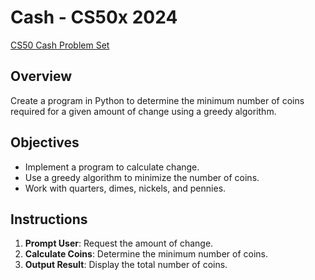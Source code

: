 # Cash - CS50x 2024

[CS50 Cash Problem Set](https://cs50.harvard.edu/x/2024/psets/6/cash/)

## Overview

Create a program in Python to determine the minimum number of coins required for a given amount of change using a greedy algorithm.

## Objectives

- Implement a program to calculate change.
- Use a greedy algorithm to minimize the number of coins.
- Work with quarters, dimes, nickels, and pennies.

## Instructions

1. **Prompt User**: Request the amount of change.
2. **Calculate Coins**: Determine the minimum number of coins.
3. **Output Result**: Display the total number of coins.
